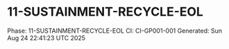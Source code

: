 # 11-SUSTAINMENT-RECYCLE-EOL
Phase: 11-SUSTAINMENT-RECYCLE-EOL
CI: CI-GP001-001
Generated: Sun Aug 24 22:41:23 UTC 2025
